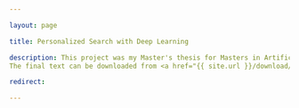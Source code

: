 ```yaml
---

layout: page

title: Personalized Search with Deep Learning

description: This project was my Master's thesis for Masters in Artificial Intelligence (2017-2018). 
The final text can be downloaded from <a href="{{ site.url }}/download/Master_Thesis/Thesis.pdf">here</a>.

redirect: 

---
```

